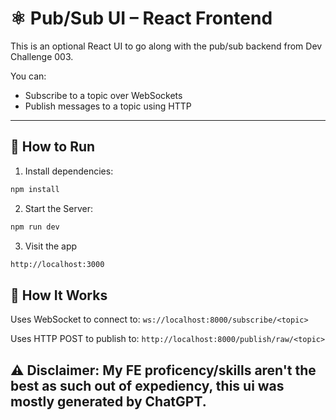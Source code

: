 # ⚛️ Pub/Sub UI – React Frontend

This is an optional React UI to go along with the pub/sub backend from Dev Challenge 003.

You can:

- Subscribe to a topic over WebSockets
- Publish messages to a topic using HTTP

---

## 🚀 How to Run

1. Install dependencies:

```bash
npm install
```
2. Start the Server:
```bash
npm run dev
```
3. Visit the app
```bash 
http://localhost:3000
```

## 🔧 How It Works

Uses WebSocket to connect to: ``ws://localhost:8000/subscribe/<topic>``

Uses HTTP POST to publish to: ``http://localhost:8000/publish/raw/<topic>``

## ⚠️ **Disclaimer**: My FE proficency/skills aren't the best as such out of expediency, this ui was mostly generated by ChatGPT.
